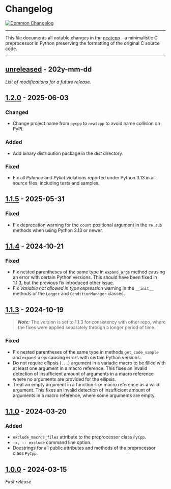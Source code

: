 # Changelog

[![Common Changelog](https://common-changelog.org/badge.svg)](https://common-changelog.org)

---

This file documents all notable changes in the [neatcpp](https://github.com/lubomilko/neatcpp) -
a minimalistic C preprocessor in Python preserving the formatting of the original C source code.

---


## [unreleased] - 202y-mm-dd

*List of modifications for a future release.*


## [1.2.0] - 2025-06-03

### Changed

- Change project name from `pycpp` to `neatcpp` to avoid name collision on PyPI.

### Added

- Add binary distribution package in the *dist* directory.

### Fixed

- Fix all *Pylance* and *Pylint* violations reported under Python 3.13 in all source files,
  including tests and samples.


## [1.1.5] - 2025-05-31

### Fixed

- Fix deprecation warning for the `count` positional argument in the `re.sub` methods when
  using Python 3.13 or newer.


## [1.1.4] - 2024-10-21

### Fixed

- Fix nested parentheses of the same type in `expand_args` method causing an error with certain
  Python versions. This should have been fixed in 1.1.3, but the previous fix introduced other
  issue.
- Fix *Variable not allowed in type expression* warning in the `__init__` methods of the
  `Logger` and `ConditionManager` classes.


## [1.1.3] - 2024-10-19

> **_Note:_** The version is set to 1.1.3 for consistency with other repo, where the fixes were
> applied separately through a longer period of time.

### Fixed

- Fix nested parentheses of the same type in methods `get_code_sample` and `expand_args` causing
  errors with certain Python versions.
- Do not require ellipsis (`...`) argument in a variadic macro to be filled with at least one
  argument in a macro reference. This fixes an invalid detection of insufficient amount of
  arguments in a macro reference where no arguments are provided for the ellipsis.
- Treat an empty argument in a function-like macro reference as a valid argument. This fixes an
  invalid detection of insufficient amount of arguments in a macro reference, where some arguments
  are empty.


## [1.1.0] - 2024-03-20

### Added

- `exclude_macros_files` attribute to the preprocessor class `PyCpp`.
- `-x, -- exclude` command line option.
- Docstrings for all public attributes and methods of the preprocessor class `PyCpp`.


## [1.0.0] - 2024-03-15

*First release*


[unreleased]: https://github.com/lubomilko/neatcpp
[1.2.0]: https://github.com/lubomilko/neatcpp/releases/tag/1.2.0
[1.1.5]: https://github.com/lubomilko/neatcpp/releases/tag/1.1.5
[1.1.4]: https://github.com/lubomilko/neatcpp/releases/tag/1.1.4
[1.1.3]: https://github.com/lubomilko/neatcpp/releases/tag/1.1.3
[1.1.0]: https://github.com/lubomilko/neatcpp/releases/tag/1.1.0
[1.0.0]: https://github.com/lubomilko/neatcpp/releases/tag/1.0.0
